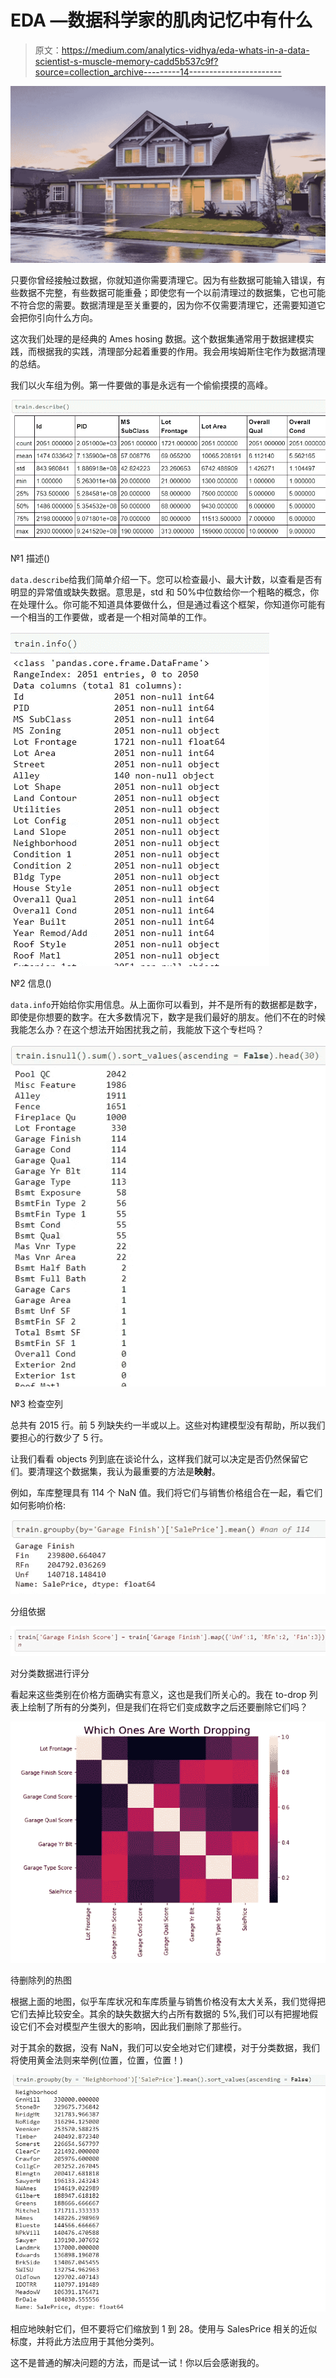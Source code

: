 # EDA —数据科学家的肌肉记忆中有什么

> 原文：<https://medium.com/analytics-vidhya/eda-whats-in-a-data-scientist-s-muscle-memory-cadd5b537c9f?source=collection_archive---------14----------------------->

![](img/4c5b69d25189befb1a6b38d2d0fde8f9.png)

只要你曾经接触过数据，你就知道你需要清理它。因为有些数据可能输入错误，有些数据不完整，有些数据可能重叠；即使您有一个以前清理过的数据集，它也可能不符合您的需要。数据清理是至关重要的，因为你不仅需要清理它，还需要知道它会把你引向什么方向。

这次我们处理的是经典的 Ames hosing 数据。这个数据集通常用于数据建模实践，而根据我的实践，清理部分起着重要的作用。我会用埃姆斯住宅作为数据清理的总结。

我们以火车组为例。第一件要做的事是永远有一个偷偷摸摸的高峰。

![](img/9843332d9b61b7f928aac19a2f76606a.png)

№1 描述()

`data.describe`给我们简单介绍一下。您可以检查最小、最大计数，以查看是否有明显的异常值或缺失数据。意思是，std 和 50%中位数给你一个粗略的概念，你在处理什么。你可能不知道具体要做什么，但是通过看这个框架，你知道你可能有一个相当的工作要做，或者是一个相对简单的工作。

![](img/bc872159b596fd1c209316ba6a3a3764.png)

№2 信息()

`data.info`开始给你实用信息。从上面你可以看到，并不是所有的数据都是数字，即使是你想要的数字。在大多数情况下，数字是我们最好的朋友。他们不在的时候我能怎么办？在这个想法开始困扰我之前，我能放下这个专栏吗？

![](img/1cd1b98e159c1258585e4e3d29bbca03.png)

№3 检查空列

总共有 2015 行。前 5 列缺失约一半或以上。这些对构建模型没有帮助，所以我们要担心的行数少了 5 行。

让我们看看 objects 列到底在谈论什么，这样我们就可以决定是否仍然保留它们。要清理这个数据集，我认为最重要的方法是**映射**。

例如，车库整理具有 114 个 NaN 值。我们将它们与销售价格组合在一起，看它们如何影响价格:

![](img/68d601bb2105bacaeb44ae1d8b01245f.png)

分组依据

![](img/adc038e5b501f22caeee9e9262f7bfe9.png)

对分类数据进行评分

看起来这些类别在价格方面确实有意义，这也是我们所关心的。我在 to-drop 列表上绘制了所有的分类列，但是我们在将它们变成数字之后还要删除它们吗？

![](img/d045e82040ce7d658b7619538c06adc0.png)

待删除列的热图

根据上面的地图，似乎车库状况和车库质量与销售价格没有太大关系，我们觉得把它们去掉比较安全。其余的缺失数据大约占所有数据的 5%,我们可以有把握地假设它们不会对模型产生很大的影响，因此我们删除了那些行。

对于其余的数据，没有 NaN，我们可以安全地对它们建模，对于分类数据，我们将使用黄金法则来举例(位置，位置，位置！)

![](img/8bc3c4aa448383edfc09b5d93c64bed3.png)

相应地映射它们，但不要将它们缩放到 1 到 28。使用与 SalesPrice 相关的近似标度，并将此方法应用于其他分类列。

这不是普通的解决问题的方法，而是试一试！你以后会感谢我的。